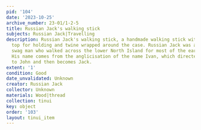 ```yaml
---
pid: '104'
date: '2023-10-25'
archive_number: 23-01/1-2-5
title: Russian Jack's walking stick
subjects: Russian Jack|Travelling
description: Russian Jack's walking stick, a handmade walking stick with a curved
  top for holding and twine wrapped around the case. Russian Jack was an Eastern European
  swag man who walked across the lower North Island for most of the early 20th century.
  His name comes from the anglicisation of the name Ivan, which directedly translates
  to John and then becomes Jack.
extent: '1'
condition: Good
date_unvalidated: Unknown
creator: Russian Jack
collector: Unknown
materials: Wood|thread
collection: tinui
key: object
order: '103'
layout: tinui_item
---
```

